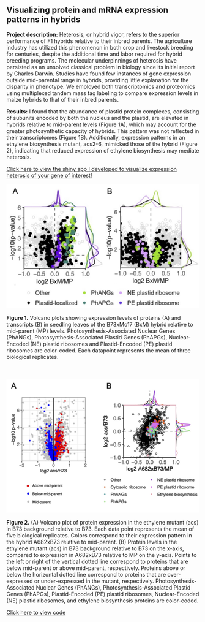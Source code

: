 ## Visualizing protein and mRNA expression patterns in hybrids

**Project description:** Heterosis, or hybrid vigor, refers to the superior performance of F1 hybrids relative to their inbred parents. The agriculture industry has utilized this phenomenon in both crop and livestock breeding for centuries, despite the additional time and labor required for hybrid breeding programs. The molecular underpinnings of heterosis have persisted as an unsolved classical problem in biology since its initial report by Charles Darwin. Studies have found few instances of gene expression outside mid-parental range in hybrids, providing little explanation for the disparity in phenotype. We employed both transcriptomics and proteomics using multiplexed tandem mass tag labeling to compare expression levels in maize hybrids to that of their inbred parents.

**Results:** I found that the abundance of plastid protein complexes, consisting of subunits encoded by both the nucleus and the plastid, are elevated in hybrids relative to mid-parent levels (Figure 1A), which may account for the greater photosynthetic capacity of hybrids. This pattern was not reflected in their transcriptomes (Figure 1B). Additionally, expression patterns in an ethylene biosynthesis mutant, acs2-6, mimicked those of the hybrid (Figure 2), indicating that reduced expression of ethylene biosynthesis may mediate heterosis.

[Click here to view the shiny app I developed to visualize expression heterosis of your gene of interest!](https://devonbirdseye.shinyapps.io/ExpressionViewer/)

<img src="images/expressionhet_legend.jpg?raw=true"/>

**Figure 1.** Volcano plots showing expression levels of proteins (A) and transcripts (B) in seedling leaves of the B73xMo17 (BxM) hybrid relative to mid-parent (MP) levels. Photosynthesis-Associated Nuclear Genes (PhANGs), Photosynthesis-Associated Plastid Genes (PhAPGs), Nuclear-Encoded (NE) plastid ribosomes and Plastid-Encoded (PE) plastid ribosomes are color-coded. Each datapoint represents the mean of three biological replicates.

<br><br>
<img src="images/ethylene.jpg?raw=true"/>

**Figure 2.** (A) Volcano plot of protein expression in the ethylene mutant (acs) in B73 background relative to B73. Each data point represents the mean of five biological replicates. Colors correspond to their expression pattern in the hybrid A682xB73 relative to mid-parent. (B) Protein levels in the ethylene mutant (acs) in B73 background relative to B73 on the x-axis, compared to expression in A682xB73 relative to MP on the y-axis. Points to the left or right of the vertical dotted line correspond to proteins that are below mid-parent or above mid-parent, respectively. Proteins above or below the horizontal dotted line correspond to proteins that are over-expressed or under-expressed in the mutant, respectively. Photosynthesis-Associated Nuclear Genes (PhANGs), Photosynthesis-Associated Plastid Genes (PhAPGs), Plastid-Encoded (PE) plastid ribosomes, Nuclear-Encoded (NE) plastid ribosomes, and ethylene biosynthesis proteins are color-coded.


[Click here to view code](https://github.com/devonbirdseye/HeterosisManuscript/blob/master/DataAnalyses.Rmd)
